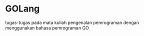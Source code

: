 # GOLang
tugas-tugas pada mata kuliah pengenalan pemrograman dengan menggunakan bahasa pemrograman GO
